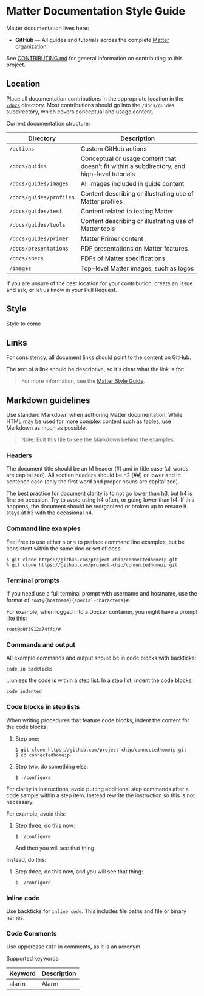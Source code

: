 # Matter Documentation Style Guide

Matter documentation lives here:

-   **GitHub** — All guides and tutorials across the complete
    [Matter organization](https://github.com/project-chip).

See
[CONTRIBUTING.md](https://github.com/project-chip/connectedhomeip/blob/master/CONTRIBUTING.md)
for general information on contributing to this project.

## Location

Place all documentation contributions in the appropriate location in the
[`/docs`](../docs) directory. Most contributions should go into the
`/docs/guides` subdirectory, which covers conceptual and usage content.

Current documentation structure:

| Directory               | Description                                                                                  |
| ----------------------- | -------------------------------------------------------------------------------------------- |
| `/actions`              | Custom GitHub actions                                                                        |
| `/docs/guides`          | Conceptual or usage content that doesn't fit within a subdirectory, and high-level tutorials |
| `/docs/guides/images`   | All images included in guide content                                                         |
| `/docs/guides/profiles` | Content describing or illustrating use of Matter profiles                                    |
| `/docs/guides/test`     | Content related to testing Matter                                                            |
| `/docs/guides/tools`    | Content describing or illustrating use of Matter tools                                       |
| `/docs/guides/primer`   | Matter Primer content                                                                        |
| `/docs/presentations`   | PDF presentations on Matter features                                                         |
| `/docs/specs`           | PDFs of Matter specifications                                                                |
| `/images`               | Top-level Matter images, such as logos                                                       |

If you are unsure of the best location for your contribution, create an Issue
and ask, or let us know in your Pull Request.

## Style

Style to come

## Links

For consistency, all document links should point to the content on GitHub.

The text of a link should be descriptive, so it's clear what the link is for:

> For more information, see the [Matter Style Guide](./STYLE_GUIDE.md).

## Markdown guidelines

Use standard Markdown when authoring Matter documentation. While HTML may be used
for more complex content such as tables, use Markdown as much as possible.

> Note: Edit this file to see the Markdown behind the examples.

### Headers

The document title should be an h1 header (#) and in title case (all words are
capitalized). All section headers should be h2 (##) or lower and in sentence
case (only the first word and proper nouns are capitalized).

The best practice for document clarity is to not go lower than h3, but h4 is
fine on occasion. Try to avoid using h4 often, or going lower than h4. If this
happens, the document should be reorganized or broken up to ensure it stays at
h3 with the occasional h4.

### Command line examples

Feel free to use either `$` or `%` to preface command line examples, but be
consistent within the same doc or set of docs:

```
$ git clone https://github.com/project-chip/connectedhomeip.git
% git clone https://github.com/project-chip/connectedhomeip.git
```

### Terminal prompts

If you need use a full terminal prompt with username and hostname, use the
format of `root@{hostname}{special-characters}#`.

For example, when logged into a Docker container, you might have a prompt like
this:

```
root@c0f3912a74ff:/#
```

### Commands and output

All example commands and output should be in code blocks with backticks:

```
code in backticks
```

...unless the code is within a step list. In a step list, indent the code
blocks:

    code indented

### Code blocks in step lists

When writing procedures that feature code blocks, indent the content for the
code blocks:

1.  Step one:

        $ git clone https://github.com/project-chip/connectedhomeip.git
        $ cd connectedhomeip

1.  Step two, do something else:

        $ ./configure

For clarity in instructions, avoid putting additional step commands after a code
sample within a step item. Instead rewrite the instruction so this is not
necessary.

For example, avoid this:

1.  Step three, do this now:

        $ ./configure

    And then you will see that thing.

Instead, do this:

1.  Step three, do this now, and you will see that thing:

        $ ./configure

### Inline code

Use backticks for `inline code`. This includes file paths and file or binary
names.

### Code Comments

Use uppercase `CHIP` in comments, as it is an acronym.

Supported keywords:

| Keyword | Description |
| ------- | ----------- |
| alarm   | Alarm       |
